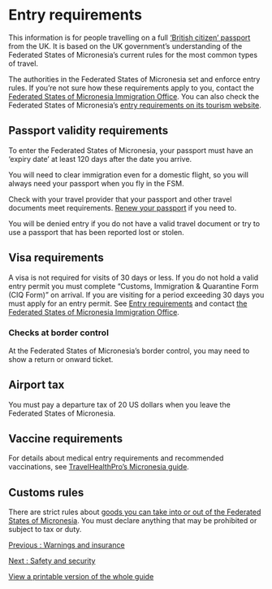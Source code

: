 # Entry requirements

This information is for people travelling on a full [‘British citizen’ passport](https://www.gov.uk/types-of-british-nationality) from the UK. It is based on the UK government’s understanding of the Federated States of Micronesia’s current rules for the most common types of travel.

The authorities in the Federated States of Micronesia set and enforce entry rules. If you’re not sure how these requirements apply to you, contact the [Federated States of Micronesia Immigration Office](https://visit-micronesia.fm/government-office/). You can also check the Federated States of Micronesia’s [entry requirements on its tourism website](https://visit-micronesia.fm/regulations/).

## Passport validity requirements

To enter the Federated States of Micronesia, your passport must have an ‘expiry date’ at least 120 days after the date you arrive.

You will need to clear immigration even for a domestic flight, so you will always need your passport when you fly in the FSM.

Check with your travel provider that your passport and other travel documents meet requirements. [Renew your passport](https://www.gov.uk/renew-adult-passport/renew) if you need to.

You will be denied entry if you do not have a valid travel document or try to use a passport that has been reported lost or stolen.

## Visa requirements

A visa is not required for visits of 30 days or less. If you do not hold a valid entry permit you must complete “Customs, Immigration & Quarantine Form (CIQ Form)” on arrival. If you are visiting for a period exceeding 30 days you must apply for an entry permit. See [Entry requirements](https://visit-micronesia.fm/regulations/) and contact
[the Federated States of Micronesia Immigration Office](https://visit-micronesia.fm/government-office/).

### Checks at border control

At the Federated States of Micronesia’s border control, you may need to show a return or onward ticket.

## Airport tax

You must pay a departure tax of 20 US dollars when you leave the Federated States of Micronesia.

## Vaccine requirements

For details about medical entry requirements and recommended vaccinations, see [TravelHealthPro’s Micronesia guide](https://travelhealthpro.org.uk/country/148/micronesia#Vaccine_Recommendations).

## Customs rules

There are strict rules about [goods you can take into or out of the Federated States of Micronesia](https://visit-micronesia.fm/regulations/). You must declare anything that may be prohibited or subject to tax or duty.

[Previous
:
Warnings and insurance](/foreign-travel-advice/federated-states-of-micronesia)

[Next
:
Safety and security](/foreign-travel-advice/federated-states-of-micronesia/safety-and-security)

[View a printable version of the whole guide](/foreign-travel-advice/federated-states-of-micronesia/print)